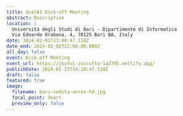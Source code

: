 ```yaml
---
title: QualAI Kick-off Meeting
abstract: Description
location: |
  Università degli Studi di Bari - Dipartimento di Informatica
  Via Edoardo Orabona, 4, 70125 Bari BA, Italy
date: 2024-02-01T13:00:47.118Z
date_end: 2024-02-02T13:00:00.000Z
all_day: false
event: Kick-off Meeting
event_url: https://joyful-zuccutto-1a2795.netlify.app/
publishDate: 2024-01-25T14:10:47.134Z
draft: false
featured: true
image:
  filename: bari-veduta-aerea-hd.jpg
  focal_point: Smart
  preview_only: false
---
```

